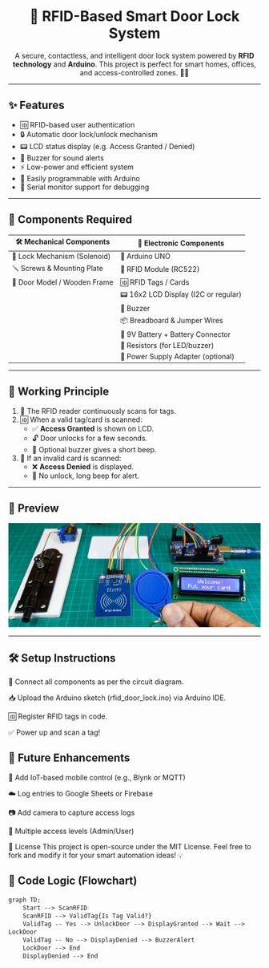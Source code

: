 <h1 align="center">🔐 RFID-Based Smart Door Lock System</h1>

<p align="center">
  A secure, contactless, and intelligent door lock system powered by <strong>RFID technology</strong> and <strong>Arduino</strong>. 
  This project is perfect for smart homes, offices, and access-controlled zones. 🚪📶
</p>

---

## ✨ Features

- 🆔 RFID-based user authentication
- 🔒 Automatic door lock/unlock mechanism
- 📟 LCD status display (e.g. Access Granted / Denied)
- 🔔 Buzzer for sound alerts
- ⚡️ Low-power and efficient system
- 🧠 Easily programmable with Arduino
- 💬 Serial monitor support for debugging

---

## 🧰 Components Required

| 🛠️ Mechanical Components         | 🔌 Electronic Components                |
|-------------------------------|----------------------------------------|
| 🔩 Lock Mechanism (Solenoid)  | 🧠 Arduino UNO                          |
| 🪛 Screws & Mounting Plate    | 📡 RFID Module (RC522)                 |
| 🚪 Door Model / Wooden Frame  | 🆔 RFID Tags / Cards                   |
|                              | 📟 16x2 LCD Display (I2C or regular)   |
|                              | 🔔 Buzzer                               |
|                              | 📦 Breadboard & Jumper Wires           |
|                              | 🔋 9V Battery + Battery Connector       |
|                              | 📎 Resistors (for LED/buzzer)          |
|                              | 🔌 Power Supply Adapter (optional)     |

---

## 🔄 Working Principle

1. 📡 The RFID reader continuously scans for tags.
2. 🆔 When a valid tag/card is scanned:
   - ✅ **Access Granted** is shown on LCD.
   - 🔓 Door unlocks for a few seconds.
   - 🔔 Optional buzzer gives a short beep.
3. 🚫 If an invalid card is scanned:
   - ❌ **Access Denied** is displayed.
   - 🔕 No unlock, long beep for alert.

---

## 📸 Preview

<p align="center">
  <img src="images/image.png" alt="RFID Preview 1" width="800"/>
</p>

---
## 🛠️ Setup Instructions

 🔌 Connect all components as per the circuit diagram.

 📥 Upload the Arduino sketch (rfid_door_lock.ino) via Arduino IDE.

 🆔 Register RFID tags in code.

 ✅ Power up and scan a tag!

## 🧪 Future Enhancements

 📱 Add IoT-based mobile control (e.g., Blynk or MQTT)

 ☁️ Log entries to Google Sheets or Firebase

 📷 Add camera to capture access logs

 🔐 Multiple access levels (Admin/User)


💬 License
This project is open-source under the MIT License.
Feel free to fork and modify it for your smart automation ideas! 💡


## 🧠 Code Logic (Flowchart)

```mermaid
graph TD;
    Start --> ScanRFID
    ScanRFID --> ValidTag{Is Tag Valid?}
    ValidTag -- Yes --> UnlockDoor --> DisplayGranted --> Wait --> LockDoor
    ValidTag -- No --> DisplayDenied --> BuzzerAlert
    LockDoor --> End
    DisplayDenied --> End

